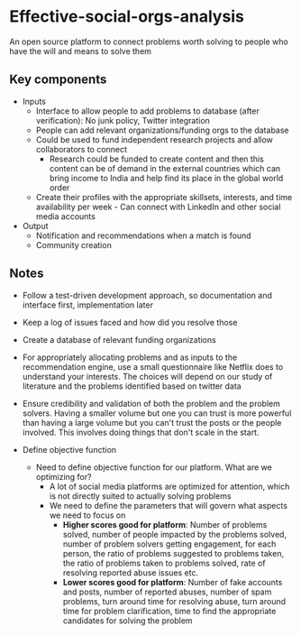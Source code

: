 # Effective-social-orgs-analysis

An open source platform to connect problems worth solving to people who have the will and means to solve them

## Key components

* Inputs
  * Interface to allow people to add problems to database (after verification): No junk policy, Twitter integration
  * People can add relevant organizations/funding orgs to the database
  * Could be used to fund independent research projects and allow collaborators to connect
    * Research could be funded to create content and then this content can be of demand in the external countries which can bring income to India and help find its place in the global world order
  * Create their profiles with the appropriate skillsets, interests, and time availability per week - Can connect with LinkedIn and other social media accounts
* Output
  * Notification and recommendations when a match is found
  * Community creation

## Notes

* Follow a test-driven development approach, so documentation and interface first, implementation later
* Keep a log of issues faced and how did you resolve those
* Create a database of relevant funding organizations
* For appropriately allocating problems and as inputs to the recommendation engine, use a small questionnaire like Netflix does to understand your interests. The choices will depend on our study of literature and the problems identified based on twitter data
* Ensure credibility and validation of both the problem and the problem solvers. Having a smaller volume but one you can trust is more powerful than having a large volume but you can't trust the posts or the people involved. This involves doing things that don't scale in the start.

* Define objective function
  * Need to define objective function for our platform. What are we optimizing for?
    * A lot of social media platforms are optimized for attention, which is not directly suited to actually solving problems
    * We need to define the parameters that will govern what aspects we need to focus on
      * **Higher scores good for platform**: Number of problems solved, number of people impacted by the problems solved, number of problem solvers getting engagement, for each person, the ratio of problems suggested to problems taken, the ratio of problems taken to problems solved, rate of resolving reported abuse issues etc.
      * **Lower scores good for platform**: Number of fake accounts and posts, number of reported abuses, number of spam problems, turn around time for resolving abuse, turn around time for problem clarification, time to find the appropriate candidates for solving the problem
  